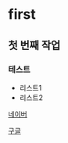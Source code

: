 # first
## 첫 번째 작업
### 테스트
  - 리스트1
  - 리스트2


  [네이버](https://www.naver.com)
  
  [구글](https://google.com)
